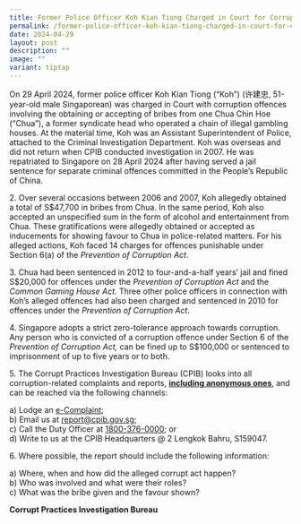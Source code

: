 ```yaml
---
title: Former Police Officer Koh Kian Tiong Charged in Court for Corruption
permalink: /former-police-officer-koh-kian-tiong-charged-in-court-for-corruption/
date: 2024-04-29
layout: post
description: ""
image: ""
variant: tiptap
---
```

<p>On 29 April 2024, former police officer Koh Kian Tiong (“Koh”) (许建忠, 51-year-old
male Singaporean) was charged in Court with corruption offences involving
the obtaining or accepting of bribes from one Chua Chin Hoe (“Chua”), a
former syndicate head who operated a chain of illegal gambling houses.
At the material time, Koh was an Assistant Superintendent of Police, attached
to the Criminal Investigation Department. Koh was overseas and did not
return when CPIB conducted investigation in 2007. He was repatriated to
Singapore on 28 April 2024 after having served a jail sentence for separate
criminal offences committed in the People’s Republic of China.</p>
<p></p>
<p>2. Over several occasions between 2006 and 2007, Koh allegedly obtained
a total of S$47,700 in bribes from Chua. In the same period, Koh also accepted
an unspecified sum in the form of alcohol and entertainment from Chua.
These gratifications were allegedly obtained or accepted as inducements
for showing favour to Chua in police-related matters. For his alleged actions,
Koh faced 14 charges for offences punishable under Section 6(a) of the <em>Prevention of Corruption Act</em>.</p>
<p></p>
<p>3.&nbsp;Chua had been sentenced in 2012 to four-and-a-half years’ jail
and fined S$20,000 for offences under the <em>Prevention of Corruption Act </em>and
the <em>Common Gaming House Act</em>. Three other police officers in connection
with Koh’s alleged offences had also been charged and sentenced in 2010
for offences under the <em>Prevention of Corruption Act</em>.</p>
<p></p>
<p>4. Singapore adopts a strict zero-tolerance approach towards corruption.
Any person who is convicted of a corruption offence under Section 6 of
the <em>Prevention of Corruption Act,</em> can be fined up to S$100,000 or
sentenced to imprisonment of up to five years or to both.</p>
<p></p>
<p>5. The Corrupt Practices Investigation Bureau (CPIB) looks into all corruption-related
complaints and reports, <strong><u>including anonymous ones</u></strong>,
and can be reached via the following channels:</p>
<p>a) Lodge an <a href="https://www.cpib.gov.sg/e-services/e-complaint-for-corrupt-conduct/" rel="noopener noreferrer nofollow" target="_blank"><u>e-Complaint</u></a>;
<br>b) Email us at <a href="https://www.cpib.gov.sg/e-services/e-complaint-for-corrupt-conduct/" rel="noopener noreferrer nofollow" target="_blank"><u>report@cpib.gov.sg</u></a>;&nbsp;
<br>c) Call the Duty Officer at <a href="tel:1800-376-0000" rel="noopener noreferrer nofollow" target="_blank"><u>1800-376-0000</u></a>; or
<br>d) Write to us at the CPIB Headquarters @ 2 Lengkok Bahru, S159047.</p>
<p></p>
<p>6. Where possible, the report should include the following information:</p>
<p>a) Where, when and how did the alleged corrupt act happen?
<br>b) Who was involved and what were their roles?
<br>c) What was the bribe given and the favour shown?</p>
<p><strong>Corrupt Practices Investigation Bureau</strong>
</p>